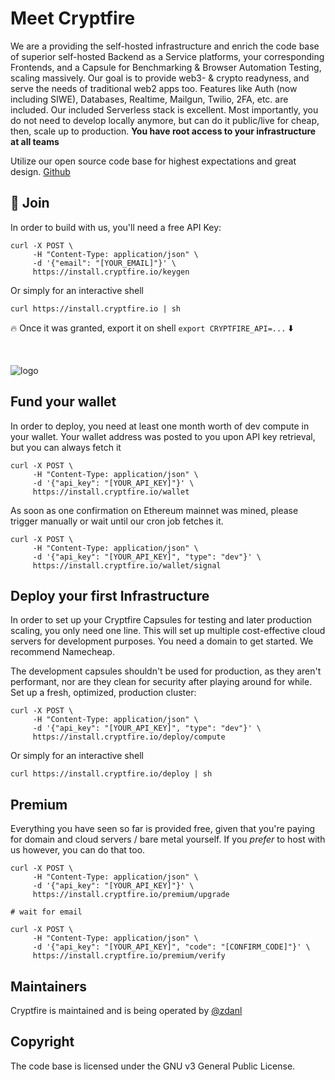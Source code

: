 # Meet Cryptfire

We are a providing the self-hosted infrastructure and enrich the code base of superior self-hosted Backend as a Service platforms, your corresponding Frontends, and a Capsule for Benchmarking & Browser Automation Testing, scaling massively. Our goal is to provide web3- & crypto readyness, and serve the needs of traditional web2 apps too. 
Features like Auth (now including SIWE), Databases, Realtime, Mailgun, Twilio, 2FA, etc. are included. Our included Serverless stack is excellent. Most importantly, you do not need to develop locally anymore, but can do it public/live for cheap, then, scale up to production. __You have root access to your infrastructure at all teams__

Utilize our open source code base for highest expectations and great design. [Github](https://github.com/cryptfire/cryptfire)

## 🚀 Join

In order to build with us, you'll need a free API Key:

```
curl -X POST \
     -H "Content-Type: application/json" \
     -d '{"email": "[YOUR_EMAIL]"}' \
     https://install.cryptfire.io/keygen
```

Or simply for an interactive shell

`curl https://install.cryptfire.io | sh` 

 🔥 Once it was granted, export it on shell
`export CRYPTFIRE_API=...` ⬇️

<br />

![logo](https://github.com/cryptfire/.github/assets/114028070/f3f3cdb9-268d-478a-b716-c232446ed5e1)

## Fund your wallet

In order to deploy, you need at least one month worth of dev compute in your wallet. Your wallet address was posted to you
upon API key retrieval, but you can always fetch it

```
curl -X POST \
     -H "Content-Type: application/json" \
     -d '{"api_key": "[YOUR_API_KEY]"}' \
     https://install.cryptfire.io/wallet
```

As soon as one confirmation on Ethereum mainnet was mined, please trigger manually or wait until our cron job fetches it.

```
curl -X POST \
     -H "Content-Type: application/json" \
     -d '{"api_key": "[YOUR_API_KEY]", "type": "dev"}' \
     https://install.cryptfire.io/wallet/signal
```

## Deploy your first Infrastructure

In order to set up your Cryptfire Capsules for testing and later production scaling, you only need one line.
This will set up multiple cost-effective cloud servers for development purposes. You need a domain to get started.
We recommend Namecheap.

The development capsules shouldn't be used for production, as they aren't performant, nor are they clean for security
after playing around for while. Set up a fresh, optimized, production cluster:

```
curl -X POST \
     -H "Content-Type: application/json" \
     -d '{"api_key": "[YOUR_API_KEY]", "type": "dev"}' \
     https://install.cryptfire.io/deploy/compute
```

Or simply for an interactive shell

```
curl https://install.cryptfire.io/deploy | sh
```

## Premium

Everything you have seen so far is provided free, given that you're paying for domain and cloud servers / bare metal yourself.
If you *prefer* to host with us however, you can do that too.

```
curl -X POST \
     -H "Content-Type: application/json" \
     -d '{"api_key": "[YOUR_API_KEY]"}' \
     https://install.cryptfire.io/premium/upgrade

# wait for email

curl -X POST \
     -H "Content-Type: application/json" \
     -d '{"api_key": "[YOUR_API_KEY]", "code": "[CONFIRM_CODE]"}' \
     https://install.cryptfire.io/premium/verify
```

## Maintainers

Cryptfire is maintained and is being operated by [@zdanl](https://github.com/zdanl)

## Copyright

The code base is licensed under the GNU v3 General Public License.
